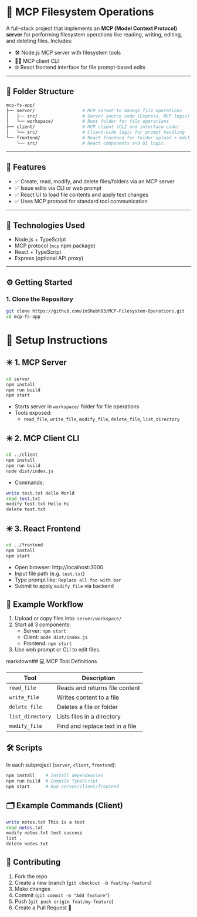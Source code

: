 # 🧠 MCP Filesystem Operations

A full-stack project that implements an **MCP (Model Context Protocol) server** for performing filesystem operations like reading, writing, editing, and deleting files. Includes:

- 🛠 Node.js MCP server with filesystem tools
- 🧑‍💻 MCP client CLI
- 🌐 React frontend interface for file prompt-based edits

---

## 📁 Folder Structure

```bash
mcp-fs-app/
├── server/                  # MCP server to manage file operations
│   ├── src/                 # Server source code (Express, MCP logic)
│   └── workspace/           # Root folder for file operations
├── client/                  # MCP client (CLI and interface code)
│   └── src/                 # Client-side logic for prompt handling
└── frontend/                # React frontend for folder upload + editing
    └── src/                 # React components and UI logic
```

---

## 🚀 Features

- ✅ Create, read, modify, and delete files/folders via an MCP server
- ✅ Issue edits via CLI or web prompt
- ✅ React UI to load file contents and apply text changes
- ✅ Uses MCP protocol for standard tool communication

---

## 🧩 Technologies Used

- Node.js + TypeScript
- MCP protocol (`mcp` npm package)
- React + TypeScript
- Express (optional API proxy)

---

## ⚙️ Getting Started

### 1. Clone the Repository

```bash
git clone https://github.com/imShubh03/MCP-Filesystem-Operations.git
cd mcp-fs-app
```
# 🔧 Setup Instructions

## ✳️ 1. MCP Server

```bash
cd server
npm install
npm run build
npm start
```

* Starts server in `workspace/` folder for file operations
* Tools exposed:
  * `read_file`, `write_file`, `modify_file`, `delete_file`, `list_directory`

## ✳️ 2. MCP Client CLI

```bash
cd ../client
npm install
npm run build
node dist/index.js
```

* Commands:

```bash
write test.txt Hello World
read test.txt
modify test.txt Hello Hi
delete test.txt
```

## ✳️ 3. React Frontend

```bash
cd ../frontend
npm install
npm start
```

* Open browser: http://localhost:3000
* Input file path (e.g. `test.txt`)
* Type prompt like: `Replace all foo with bar`
* Submit to apply `modify_file` via backend

## 🧪 Example Workflow

1. Upload or copy files into: `server/workspace/`
2. Start all 3 components:
   * Server: `npm start`
   * Client: `node dist/index.js`
   * Frontend: `npm start`
3. Use web prompt or CLI to edit files.

markdown## 💻 MCP Tool Definitions

| Tool | Description |
|------|-------------|
| `read_file` | Reads and returns file content |
| `write_file` | Writes content to a file |
| `delete_file` | Deletes a file or folder |
| `list_directory` | Lists files in a directory |
| `modify_file` | Find and replace text in a file |

## 🛠 Scripts

In each subproject (`server`, `client`, `frontend`):

```bash
npm install    # Install dependencies
npm run build  # Compile TypeScript
npm start      # Run server/client/frontend
```

## 🗂 Example Commands (Client)
```bash
write notes.txt This is a test
read notes.txt
modify notes.txt test success
list .
delete notes.txt
```

## 🤝 Contributing

1. Fork the repo
2. Create a new branch (`git checkout -b feat/my-feature`)
3. Make changes
4. Commit (`git commit -m "Add feature"`)
5. Push (`git push origin feat/my-feature`)
6. Create a Pull Request 🎉
